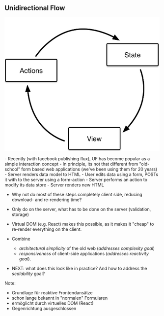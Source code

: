 ## Unidirectional Flow

<img width="800"
     alt="unidirectional flow"
     src="slides/02_client_architecture/images/unidirectional-flow.svg">





<div class="slide-comment">
- Recently (with facebook publishing flux), UF has become popular as a simple interaction concept
- In principle, its not that different from "old-school" form based web applications (we've been using them for 20 years)
  - Server renders data model to HTML
  - User edits data using a form, POSTs it with to the server using a form-action
  - Server performs an action to modify its data store
  - Server renders new HTML

 - Why not do most of these steps completely client side, reducing download- and re-rendering time?
 - Only do on the server, what has to be done on the server (validation, storage)
 - Virtual DOM (e.g. React) makes this possible, as it makes it "cheap" to re-render everything on the client.

 - Combine
   - *architectural simplicity* of the old web (*addresses complexity goal*)
   - *responsiveness* of client-side applications (*addresses reactivity goal*).

 - NEXT: what does this look like in practice? And how to address the *scalability* goal?
</div>


Note:
- Grundlage für reaktive Frontendansätze
- schon lange bekannt in "normalen" Formularen
- ermöglicht durch virtuelles DOM (React)
- Gegenrichtung ausgeschlossen
